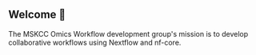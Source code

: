 ## Welcome 👋

The MSKCC Omics Workflow development group's mission is to develop collaborative workflows using Nextflow and nf-core. 

